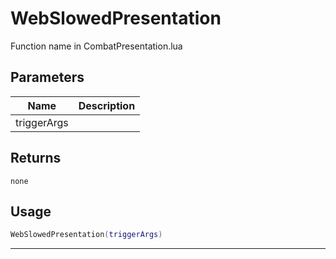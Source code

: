 # WebSlowedPresentation

Function name in CombatPresentation.lua

## Parameters

| Name        | Description |
| ----------- | ----------- |
| triggerArgs |             |

## Returns

`none`

## Usage

```lua
WebSlowedPresentation(triggerArgs)
```

---
